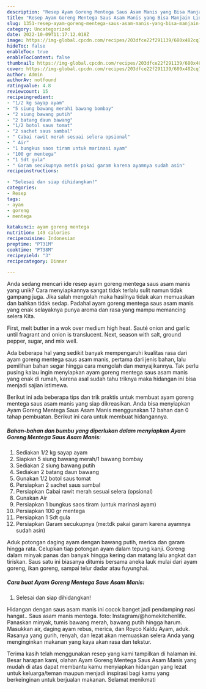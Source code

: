 ```yaml
---
description: "Resep Ayam Goreng Mentega Saus Asam Manis yang Bisa Manjain Lidah"
title: "Resep Ayam Goreng Mentega Saus Asam Manis yang Bisa Manjain Lidah"
slug: 1351-resep-ayam-goreng-mentega-saus-asam-manis-yang-bisa-manjain-lidah
category: Uncategorized
date: 2022-10-09T11:17:12.018Z
image: https://img-global.cpcdn.com/recipes/203dfce22f291139/680x482cq70/ayam-goreng-mentega-saus-asam-manis-foto-resep-utama.jpg
hideToc: false
enableToc: true
enableTocContent: false
thumbnail: https://img-global.cpcdn.com/recipes/203dfce22f291139/680x482cq70/ayam-goreng-mentega-saus-asam-manis-foto-resep-utama.jpg
cover: https://img-global.cpcdn.com/recipes/203dfce22f291139/680x482cq70/ayam-goreng-mentega-saus-asam-manis-foto-resep-utama.jpg
author: Admin
authorAv: notfound
ratingvalue: 4.8
reviewcount: 15
recipeingredient:
- "1/2 kg sayap ayam"
- "5 siung bawang merah1 bawang bombay"
- "2 siung bawang putih"
- "2 batang daun bawang"
- "1/2 botol saus tomat"
- "2 sachet saus sambal"
- " Cabai rawit merah sesuai selera opsional"
- " Air"
- "1 bungkus saos tiram untuk marinasi ayam"
- "100 gr mentega"
- "1 Sdt gula"
- " Garam secukupnya metdk pakai garam karena ayamnya sudah asin"
recipeinstructions:

- "Selesai dan siap dihidangkan!"
categories:
- Resep
tags:
- ayam
- goreng
- mentega

katakunci: ayam goreng mentega 
nutrition: 149 calories
recipecuisine: Indonesian
preptime: "PT31M"
cooktime: "PT38M"
recipeyield: "3"
recipecategory: Dinner

---
```





Anda sedang mencari ide resep ayam goreng mentega saus asam manis yang unik? Cara menyiapkannya sangat tidak terlalu sulit namun tidak gampang juga. Jika salah mengolah maka hasilnya tidak akan memuaskan dan bahkan tidak sedap. Padahal ayam goreng mentega saus asam manis yang enak selayaknya punya aroma dan rasa yang mampu memancing selera Kita.





First, melt butter in a wok over medium high heat. Sauté onion and garlic until fragrant and onion is translucent. Next, season with salt, ground pepper, sugar, and mix well.

Ada beberapa hal yang sedikit banyak mempengaruhi kualitas rasa dari ayam goreng mentega saus asam manis, pertama dari jenis bahan, lalu pemilihan bahan segar hingga cara mengolah dan menyajikannya. Tak perlu pusing kalau ingin menyiapkan ayam goreng mentega saus asam manis yang enak di rumah, karena asal sudah tahu triknya maka hidangan ini bisa menjadi sajian istimewa.






Berikut ini ada beberapa tips dan trik praktis untuk membuat ayam goreng mentega saus asam manis yang siap dikreasikan. Anda bisa menyiapkan Ayam Goreng Mentega Saus Asam Manis menggunakan 12 bahan dan 0 tahap pembuatan. Berikut ini cara untuk membuat hidangannya.

<!--inarticleads1-->

##### Bahan-bahan dan bumbu yang diperlukan dalam menyiapkan Ayam Goreng Mentega Saus Asam Manis:

1. Sediakan 1/2 kg sayap ayam
1. Siapkan 5 siung bawang merah/1 bawang bombay
1. Sediakan 2 siung bawang putih
1. Sediakan 2 batang daun bawang
1. Gunakan 1/2 botol saus tomat
1. Persiapkan 2 sachet saus sambal
1. Persiapkan  Cabai rawit merah sesuai selera (opsional)
1. Gunakan  Air
1. Persiapkan 1 bungkus saos tiram (untuk marinasi ayam)
1. Persiapkan 100 gr mentega
1. Persiapkan 1 Sdt gula
1. Persiapkan  Garam secukupnya (me:tdk pakai garam karena ayamnya sudah asin)


Aduk potongan daging ayam dengan bawang putih, merica dan garam hingga rata. Celupkan tiap potongan ayam dalam tepung kanji. Goreng dalam minyak panas dan banyak hingga kering dan matang lalu angkat dan tiriskan. Saus satu ini biasanya ditumis bersama aneka lauk mulai dari ayam goreng, ikan goreng, sampai telur dadar atau fuyunghai. 

<!--inarticleads2-->

##### Cara buat Ayam Goreng Mentega Saus Asam Manis:


1. Selesai dan siap dihidangkan!

Hidangan dengan saus asam manis ini cocok banget jadi pendamping nasi hangat.. Saus asam manis mentega. foto: Instagram/@homekitchenlife. Panaskan minyak, tumis bawang merah, bawang putih hingga harum. Masukkan air, daging ayam rebus, merica, dan Royco Kaldu Ayam, aduk. Rasanya yang gurih, renyah, dan lezat akan memuaskan selera Anda yang menginginkan makanan yang kaya akan rasa dan tekstur. 

Terima kasih telah menggunakan resep yang kami tampilkan di halaman ini. Besar harapan kami, olahan Ayam Goreng Mentega Saus Asam Manis yang mudah di atas dapat membantu kamu menyiapkan hidangan yang lezat untuk keluarga/teman maupun menjadi inspirasi bagi kamu yang berkeinginan untuk berjualan makanan. Selamat menikmati
